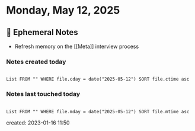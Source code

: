 # Monday, May 12, 2025

## 📝 Ephemeral Notes

- Refresh memory on the [[Meta]] interview process

### Notes created today

```dataview

List FROM "" WHERE file.cday = date("2025-05-12") SORT file.ctime asc

```

### Notes last touched today

```dataview

List FROM "" WHERE file.mday = date("2025-05-12") SORT file.mtime asc

```

created: 2023-01-16 11:50
